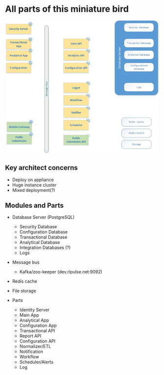 # All parts of this miniature bird

![Minimal sets of parts](https://github.com/rlrnd/Sparrow/blob/master/src/parts/Sparrow-parts.jpg)

## Key architect concerns

* Deploy on appliance
* Huge instance cluster
* Mixed deployment(?)

## Modules and Parts
* Database Server (PostgreSQL)
  * Security Database
  * Configuration Database
  * Transactional Database
  * Analytical Database
  * Integration Databases (?)
  * Logs


* Message bus
  * Kafka/zoo-keeper (dev.rlpulse.net:9092)


* Redis cache
* File storage

* Parts
  * Identity Server
  * Main App
  * Analytical App
  * Configuration App
  * Transactional API
  * Report API
  * Configuration API
  * Normalizer/ETL
  * Notification
  * Workflow
  * Scheduler/Alerts
  * Log
